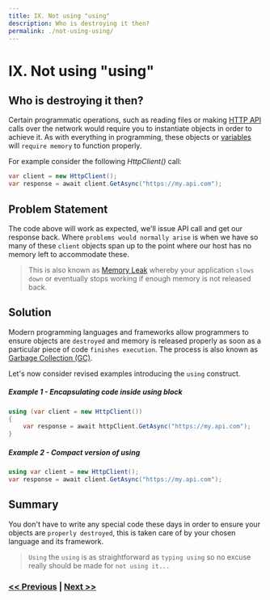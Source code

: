 ```yaml
---
title: IX. Not using "using"
description: Who is destroying it then?
permalink: ./not-using-using/
---
```


# IX. Not using "using"

## Who is destroying it then?

Certain programmatic operations, such as reading files or making [HTTP API](https://en.wikipedia.org/wiki/Web_API) calls over the network would require you to instantiate objects in order to achieve it. As with everything in programming, these objects or [variables](./one-trick-pony-variables) will `require memory` to function properly.

For example consider the following *HttpClient()* call:

```csharp
var client = new HttpClient();
var response = await client.GetAsync("https://my.api.com");
```

## Problem Statement

The code above will work as expected, we'll issue API call and get our response back. Where `problems would normally arise` is when we have so many of these `client` objects span up to the point where our host has no memory left to accommodate these.

> This is also known as [Memory Leak](https://en.wikipedia.org/wiki/Memory_leak) whereby your application `slows down` or eventually stops working if enough memory is not released back.

## Solution

Modern programming languages and frameworks allow programmers to ensure objects are `destroyed` and memory is released properly as soon as a particular piece of code `finishes execution`. The process is also known as [Garbage Collection (GC)](https://en.wikipedia.org/wiki/Garbage_collection_(computer_science)).

Let's now consider revised examples introducing the `using` construct. 

##### Example 1 - Encapsulating code inside *using* block

```csharp
using (var client = new HttpClient())
{
    var response = await httpClient.GetAsync("https://my.api.com");
}
```

##### Example 2 - Compact version of *using*

```csharp
using var client = new HttpClient();
var response = await client.GetAsync("https://my.api.com");
```

## Summary

You don't have to write any special code these days in order to ensure your objects are `properly destroyed`, this is taken care of by your chosen language and its framework.

> `Using` the `using` is as straightforward as `typing using` so no excuse really should be made for `not using it...`

### [<< Previous](./logic-in-wrong-places) | [Next >>](./no-inheritance)
